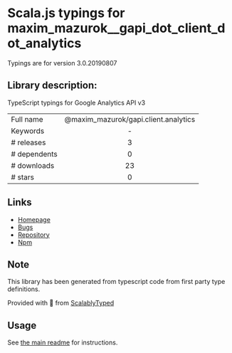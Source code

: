 
# Scala.js typings for maxim_mazurok__gapi_dot_client_dot_analytics

Typings are for version 3.0.20190807

## Library description:
TypeScript typings for Google Analytics API v3

|                    |                 |
| ------------------ | :-------------: |
| Full name          | @maxim_mazurok/gapi.client.analytics |
| Keywords           | - |
| # releases         | 3 |
| # dependents       | 0 |
| # downloads        | 23 |
| # stars            | 0 |

## Links
- [Homepage](https://github.com/Maxim-Mazurok/google-api-typings-generator#readme)
- [Bugs](https://github.com/Maxim-Mazurok/google-api-typings-generator/issues)
- [Repository](https://github.com/Maxim-Mazurok/google-api-typings-generator)
- [Npm](https://www.npmjs.com/package/%40maxim_mazurok%2Fgapi.client.analytics)
    


## Note
This library has been generated from typescript code from first party type definitions.

Provided with :purple_heart: from [ScalablyTyped](https://github.com/oyvindberg/ScalablyTyped)

## Usage
See [the main readme](../../readme.md) for instructions.


